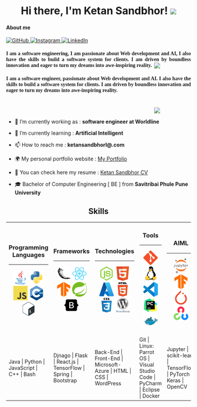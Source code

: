 <h1 align="center">Hi there, I'm Ketan Sandbhor! <img src="https://media.giphy.com/media/hvRJCLFzcasrR4ia7z/giphy.gif"  width="30px"/></h1>
<h4 align="center>  Coding Enthusiast 👩‍💻 | 🌌 Tech Explorer 🌌 | Innovator 🧠</h4>


<h1 align="left">About me </h1>
  <a href="https://github.com/ketan70" target="blank">
    <img src="https://raw.githubusercontent.com/rahuldkjain/github-profile-readme-generator/master/src/images/icons/Social/github.svg" alt="GitHub" height="30" width="40" />
  </a>
 <a href="https://www.instagram.com/your-instagram-username" target="blank">
    <img src="https://raw.githubusercontent.com/rahuldkjain/github-profile-readme-generator/master/src/images/icons/Social/instagram.svg" alt="Instagram" height="30" width="40" />
   
  </a>
  <a href="https://www.linkedin.com/in/ketan-sandbhor-7083/ target="blank">
    <img src="https://raw.githubusercontent.com/rahuldkjain/github-profile-readme-generator/master/src/images/icons/Social/linked-in-alt.svg" alt="LinkedIn" height="30" width="40" />
  </a>
  </a>
</p>


<h4 align="justify" style="font-family: times new roman" align="left">I am a software engineering, I am passionate about Web development and AI, I also have the skills to build a software system for clients.  I am driven by boundless innovation and eager to turn my dreams into awe-inspiring reality.<img align="right"src="https://media.giphy.com/media/M9gbBd9nbDrOTu1Mqx/giphy.gif" style  width="100"/></h4>

<h4 style="font-family: Times New Roman; text-align: justify;">
    I am a software engineer, passionate about Web development and AI. I also have the skills to build a software system for clients.
    I am driven by boundless innovation and eager to turn my dreams into awe-inspiring reality.
</h4>
<div style="display: flex; justify-content: flex-end; padding-top: 20px;">
    <img src="https://media.giphy.com/media/M9gbBd9nbDrOTu1Mqx/giphy.gif" style="width: 100px;">
</div>


- 🔭 I’m currently working as : **software engineer at Worldline**

- 🌱 I’m currently learning : **Artificial Intelligent**

- 📫 How to reach me : **ketansandbhorl@.com**
  
- 🌍 My personal portfolio website : [My Portfolio]() 

- 📜 You can check here my resume : [Ketan Sandbhor CV]()

- 🎓 Bachelor of Computer Engineering [ BE ] from **Savitribai Phule Pune University**
  


<h2 align="center">Skills</h2>

<table align="center">
  <tr>
    <td>
      <h3 align="center">Programming Languages</h3>
      <hr>
      <p align="center">
        <img src="https://raw.githubusercontent.com/devicons/devicon/master/icons/java/java-original.svg" alt="Java" width="40" height="40">
        <img src="https://raw.githubusercontent.com/devicons/devicon/master/icons/python/python-original.svg" alt="Python" width="40" height="40">
        <img src="https://raw.githubusercontent.com/devicons/devicon/master/icons/javascript/javascript-original.svg" alt="JavaScript" width="40" height="40">
        <img src="https://raw.githubusercontent.com/devicons/devicon/master/icons/cplusplus/cplusplus-original.svg" alt="C++" width="40" height="40">
        <img src="https://raw.githubusercontent.com/devicons/devicon/master/icons/bash/bash-original.svg" alt="Bash (Shell Scripting)" width="40" height="40">
      </p>
    </td>
    <td>
      <h3 align="center">Frameworks</h3>
      <hr>
      <p align="center">
        <img src="https://raw.githubusercontent.com/devicons/devicon/master/icons/flask/flask-original.svg" alt="Flask" width="40" height="40">
        <img src="https://raw.githubusercontent.com/devicons/devicon/master/icons/react/react-original.svg" alt="React.js" width="40" height="40">
        <img src="https://raw.githubusercontent.com/devicons/devicon/master/icons/tensorflow/tensorflow-original.svg" alt="TensorFlow" width="40" height="40">
        <img src="https://raw.githubusercontent.com/devicons/devicon/master/icons/spring/spring-original.svg" alt="Spring" width="40" height="40">
        <img src="https://raw.githubusercontent.com/devicons/devicon/master/icons/bootstrap/bootstrap-plain.svg" alt="Bootstrap" width="40" height="40">
      </p>
    </td>
    <td>
      <h3 align="center">Technologies</h3>
      <hr>
      <p align="center">
        <img src="https://raw.githubusercontent.com/devicons/devicon/master/icons/nodejs/nodejs-original.svg" alt="Back-End" width="40" height="40">
        <img src="https://raw.githubusercontent.com/devicons/devicon/master/icons/html5/html5-original.svg" alt="Front-End" width="40" height="40">
        <img src="https://raw.githubusercontent.com/devicons/devicon/master/icons/azure/azure-original.svg" alt="Microsoft-Azure" width="40" height="40">
        <img src="https://raw.githubusercontent.com/devicons/devicon/master/icons/html5/html5-original-wordmark.svg" alt="HTML" width="40" height="40">
        <img src="https://raw.githubusercontent.com/devicons/devicon/master/icons/css3/css3-original-wordmark.svg" alt="CSS" width="40" height="40">
        <img src="https://raw.githubusercontent.com/devicons/devicon/master/icons/wordpress/wordpress-original.svg" alt="WordPress" width="40" height="40">
      </p>
    </td>
    <td>
      <h3 align="center">Tools</h3>
      <hr>
      <p align="center">
        <img src="https://raw.githubusercontent.com/devicons/devicon/master/icons/git/git-original.svg" alt="Git" width="40" height="40">
        <img src="https://raw.githubusercontent.com/devicons/devicon/master/icons/linux/linux-original.svg" alt="Linux: Parrot OS" width="40" height="40">
        <img src="https://raw.githubusercontent.com/devicons/devicon/master/icons/vscode/vscode-original.svg" alt="Visual Studio Code" width="40" height="40">
        <img src="https://raw.githubusercontent.com/devicons/devicon/master/icons/pycharm/pycharm-original.svg" alt="PyCharm" width="40" height="40">
        <img src="https://raw.githubusercontent.com/devicons/devicon/master/icons/docker/docker-original.svg" alt="Docker" width="40" height="40">
      </p>
    </td>
    <td>
      <h3 align="center"> AIML</h3>
      <hr>
      <p align="center">
        <img src="https://raw.githubusercontent.com/devicons/devicon/master/icons/jupyter/jupyter-original-wordmark.svg" alt="Jupyter" width="40" height="40">
        <img src="https://raw.githubusercontent.com/devicons/devicon/master/icons/tensorflow/tensorflow-original.svg" alt="TensorFlow" width="40" height="40">
        <img src="https://raw.githubusercontent.com/devicons/devicon/master/icons/pytorch/pytorch-original.svg" alt="PyTorch" width="40" height="40">       
        <img src="https://raw.githubusercontent.com/devicons/devicon/master/icons/opencv/opencv-original.svg" alt="OpenCV" width="40" height="40">
      </p>
    </td>
    <tr>
      <td> Java                   | Python                 | JavaScript            | C++                    | Bash                   
      </td>
      <td>
        Djnago         | Flask                   | React.js               | TensorFlow             | Spring                  | Bootstrap              
      </td>
      <td>
         Back-End                | Front-End              | Microsoft-Azure        | HTML                    | CSS                     | WordPress               
      </td>
      <td>
         Git                    | Linux: Parrot OS        | Visual Studio Code     | PyCharm                | Eclipse                | Docker                 
      </td>
      <td>
         Jupyter                 | scikit-learn            | TensorFlow             | PyTorch                 | Keras                   | OpenCV                  
      </td>
    </tr>
  </tr>
</table>

